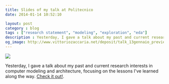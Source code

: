 ```yaml
---
title: Slides of my talk at Politecnico
date: 2014-01-14 10:52:10

layout: post
category : blog 
tags : ["research statement", "modeling", "exploration", "eda"] 
description : Yesterday, I gave a talk about my past and current research interests in computer modeling and architecture, focusing on the lessons I've learned along the way. Check it out!
og_image: http://www.vittoriozaccaria.net/deposit/talk_13gennaio_preview.jpg
---
```



<a href="http://www.vittoriozaccaria.net/deposit/140113_presentazione_politecnico.pdf"> 
    <img class="center" src="http://www.vittoriozaccaria.net/deposit/talk_13gennaio_preview.jpg"></img>
</a>


Yesterday, I gave a talk about my past and current research interests in computer modeling and architecture, focusing on the lessons I've learned along the way. [Check it out!](http://www.vittoriozaccaria.net/deposit/140113_presentazione_politecnico.pdf).